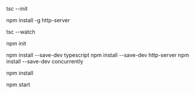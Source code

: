 tsc --init


npm install -g http-server


tsc --watch


npm init

npm install --save-dev typescript
npm install --save-dev http-server
npm install --save-dev concurrently


npm install

npm start
